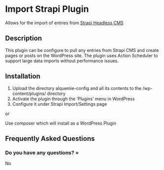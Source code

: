 # Import Strapi Plugin

Allows for the import of entries from [Strapi Headless CMS](https://strapi.io/)

## Description

This plugin can be configure to pull any entries from Strapi CMS and create pages or posts on the WordPress site.  The plugin uses Action Scheduler to support large data imports without performance issues.

## Installation

1. Upload the directory alquemie-config and all its contents to the /wp-content/plugins/ directory
2. Activate the plugin through the ‘Plugins’ menu in WordPress
3. Configure it under Strapi Import/Settings page

or 

Use composer which will install as a WordPress Plugin

## Frequently Asked Questions

###  Do you have any questions? =

No


